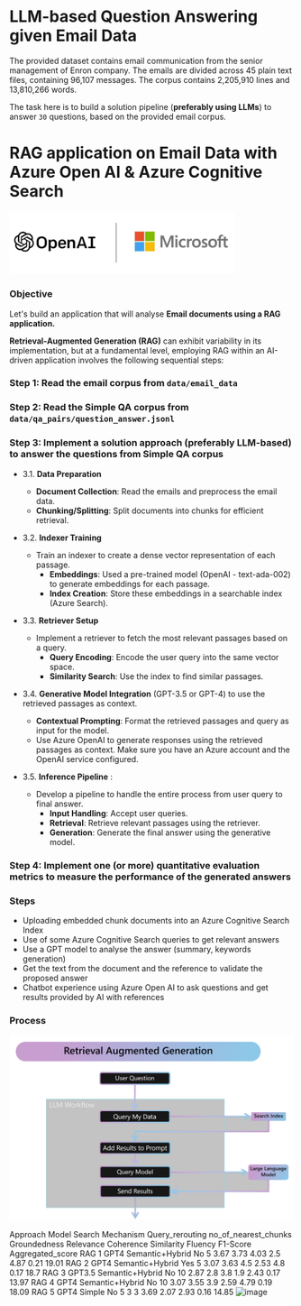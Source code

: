 # LLM-based Question Answering given Email Data

The provided dataset contains email communication from the senior management of Enron company. The emails are divided across 45 plain text files, containing 96,107 messages. The corpus contains 2,205,910 lines and 13,810,266 words.

The task here is to build a solution pipeline (**preferably using LLMs**) to answer `30` questions, based on the provided email corpus. 

# RAG application on Email Data with Azure Open AI & Azure Cognitive Search

<img src="https://github.com/retkowsky/images/blob/master/azure_openai_logo.png?raw=true" width=400>

### Objective
Let's build an application that will analyse **Email documents using a RAG application.**

**Retrieval-Augmented Generation (RAG)** can exhibit variability in its implementation, but at a fundamental level, employing RAG within an AI-driven application involves the following sequential steps:


### Step 1: Read the email corpus from `data/email_data`

### Step 2: Read the Simple QA corpus from `data/qa_pairs/question_answer.jsonl`

### Step 3: Implement a solution approach (preferably LLM-based) to answer the questions from Simple QA corpus

- 3.1. **Data Preparation**
    - **Document Collection**: Read the emails and preprocess the email data.
    - **Chunking/Splitting**: Split documents into chunks for efficient retrieval.

- 3.2. **Indexer Training**
    - Train an indexer to create a dense vector representation of each passage.
        - **Embeddings**: Used a pre-trained model (OpenAI - text-ada-002) to generate embeddings for each passage.
        - **Index Creation**: Store these embeddings in a searchable index (Azure Search).
        
- 3.3. **Retriever Setup**
    - Implement a retriever to fetch the most relevant passages based on a query.
        - **Query Encoding**: Encode the user query into the same vector space.
        - **Similarity Search**: Use the index to find similar passages.
        
- 3.4. **Generative Model Integration** (GPT-3.5 or GPT-4) to use the retrieved passages as context.
    - **Contextual Prompting**: Format the retrieved passages and query as input for the model.
    - Use Azure OpenAI to generate responses using the retrieved passages as context. Make sure you have an Azure account and the OpenAI service configured.

- 3.5. **Inference Pipeline** :
    - Develop a pipeline to handle the entire process from user query to final answer.
        - **Input Handling**: Accept user queries.
        - **Retrieval**: Retrieve relevant passages using the retriever.
        - **Generation**: Generate the final answer using the generative model.
        
### Step 4: Implement one (or more) quantitative evaluation metrics to measure the performance of the generated answers 


### Steps
- Uploading embedded chunk documents into an Azure Cognitive Search Index
- Use of some Azure Cognitive Search queries to get relevant answers
- Use a GPT model to analyse the answer (summary, keywords generation)
- Get the text from the document and the reference to validate the proposed answer
- Chatbot experience using Azure Open AI to ask questions and get results provided by AI with references

### Process
<img src="https://github.com/retkowsky/images/blob/master/rag.png?raw=true" width=800>

Approach	Model	Search Mechanism	Query_rerouting	no_of_nearest_chunks	Groundedness	Relevance	Coherence	Similarity	Fluency	F1-Score	Aggregated_score
RAG 1	GPT4	Semantic+Hybrid	No	5	3.67	3.73	4.03	2.5	4.87	0.21	19.01
RAG 2	GPT4	Semantic+Hybrid	Yes	5	3.07	3.63	4.5	2.53	4.8	0.17	18.7
RAG 3	GPT3.5	Semantic+Hybrid	No	10	2.87	2.8	3.8	1.9	2.43	0.17	13.97
RAG 4	GPT4	Semantic+Hybrid	No	10	3.07	3.55	3.9	2.59	4.79	0.19	18.09
RAG 5	GPT4	Simple	No	5	3	3	3.69	2.07	2.93	0.16	14.85
![image](https://github.com/user-attachments/assets/92d4bae6-19b6-47c7-beaa-2c2c09a2d56e)
